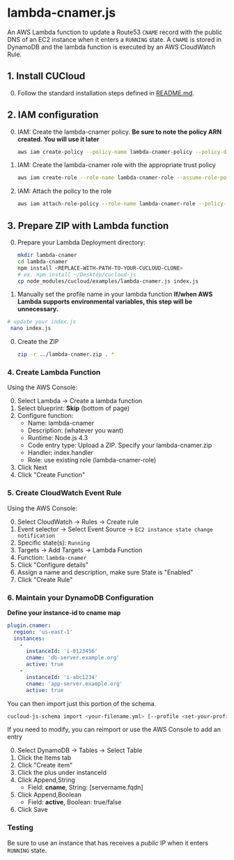# lambda-cnamer.js

An AWS Lambda function to update a Route53 `CNAME` record with the public DNS of an EC2 instance when it enters a `RUNNING` state. A `CNAME` is stored in DynamoDB and the lambda function is executed by an AWS CloudWatch Rule.

## 1. Install CUCloud

0. Follow the standard installation steps defined in [README.md](../README.md).

## 2. IAM configuration

0. IAM: Create the lambda-cnamer policy. **Be sure to note the policy ARN created. You will use it later**
   ```bash
   aws iam create-policy --policy-name lambda-cnamer-policy --policy-document file://<LOCAL PATH>/lambda-cnamer-policy.json
   ```

0. IAM: Create the lambda-cnamer role with the appropriate trust policy
   ```bash
   aws iam create-role --role-name lambda-cnamer-role --assume-role-policy-document file://<LOCAL PATH>/lambda-cucloud-trust.json
   ```

0. IAM: Attach the policy to the role
   ```bash
   aws iam attach-role-policy --role-name lambda-cnamer-role --policy-arn <enter policy arn here>
   ```

## 3. Prepare ZIP with Lambda function

0. Prepare your Lambda Deployment directory:
   ```bash
   mkdir lambda-cnamer
   cd lambda-cnamer
   npm install <REPLACE-WITH-PATH-TO-YOUR-CUCLOUD-CLONE>
   # ex. npm install ~/Desktop/cucloud-js
   cp node_modules/cucloud/examples/lambda-cnamer.js index.js
   ```

0. Manually set the profile name in your lambda function **If/when AWS Lambda supports environmental variables, this step will be unnecessary.**
  ```bash
  # update your index.js
   nano index.js
   ```

0. Create the ZIP
    ```bash
    zip -r ../lambda-cnamer.zip . *
    ```

### 4. Create Lambda Function

Using the AWS Console:

0. Select Lambda -> Create a lambda function
0. Select blueprint: **Skip** (bottom of page)
0. Configure function:
   * Name: lambda-cnamer
   * Description: (whatever you want)
   * Runtime: Node.js 4.3
   * Code entry type: Upload a ZIP. Specify your lambda-cnamer.zip
   * Handler: index.handler
   * Role: use existing role (lambda-cnamer-role)
0. Click Next
0. Click "Create Function"


### 5. Create CloudWatch Event Rule

Using the AWS Console:

0. Select CloudWatch -> Rules -> Create rule
0. Event selector -> Select Event Source -> `EC2 instance state change notification`
0. Specific state(s): `Running`
0. Targets -> Add Targets -> Lambda Function
0. Function: `lambda-cnamer`
0. Click "Configure details"
0. Assign a name and description, make sure State is "Enabled"
0. Click "Create Rule"

### 6. Maintain your DynamoDB Configuration

**Define your instance-id to cname map**
```yaml
plugin.cnamer:
  region: 'us-east-1'
  instances:
    -
      instanceId: 'i-0123456'
      cname: 'db-server.example.org'
      active: true
    -
      instanceId: 'i-abc1234'
      cname: 'app-server.example.org'
      active: true
```

You can then import just this portion of the schema.

```bash
cucloud-js-schema import <your-filename.yml> [--profile <set-your-profile-name>]
```

If you need to modify, you can reimport or use the AWS Console to add an entry

0. Select DynamoDB -> Tables -> Select Table
0. Click the Items tab
0. Click "Create item"
0. Click the plus under instanceId
0. Click Append,String
    * Field: **cname**, String: [servername.fqdn]
0. Click Append,Boolean
    * Field: **active**, Boolean: true/false
0. Click Save

### Testing

Be sure to use an instance that has receives a *public* IP when it enters `RUNNING` state.
